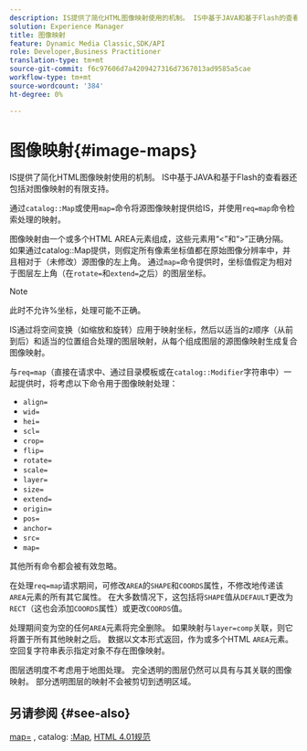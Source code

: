 ```yaml
---
description: IS提供了简化HTML图像映射使用的机制。 IS中基于JAVA和基于Flash的查看器还包括对图像映射的有限支持。
solution: Experience Manager
title: 图像映射
feature: Dynamic Media Classic,SDK/API
role: Developer,Business Practitioner
translation-type: tm+mt
source-git-commit: f6c97606d7a4209427316d7367013ad9585a5cae
workflow-type: tm+mt
source-wordcount: '384'
ht-degree: 0%

---
```



# 图像映射{#image-maps}

IS提供了简化HTML图像映射使用的机制。 IS中基于JAVA和基于Flash的查看器还包括对图像映射的有限支持。

通过`catalog::Map`或使用`map=`命令将源图像映射提供给IS，并使用`req=map`命令检索处理的映射。

图像映射由一个或多个HTML AREA元素组成，这些元素用“&lt;”和“>”正确分隔。 如果通过catalog::Map提供，则假定所有像素坐标值都在原始图像分辨率中，并且相对于（未修改）源图像的左上角。 通过`map=`命令提供时，坐标值假定为相对于图层左上角（在`rotate=`和`extend=`之后）的图层坐标。

>[!NOTE]
>
>此时不允许%坐标，处理可能不正确。

IS通过将空间变换（如缩放和旋转）应用于映射坐标，然后以适当的z顺序（从前到后）和适当的位置组合处理的图层映射，从每个组成图层的源图像映射生成复合图像映射。

与`req=map`（直接在请求中、通过目录模板或在`catalog::Modifier`字符串中）一起提供时，将考虑以下命令用于图像映射处理：

* `align=`
* `wid=`
* `hei=`
* `scl=`
* `crop=`
* `flip=`
* `rotate=`
* `scale=`
* `layer=`
* `size=`
* `extend=`
* `origin=`
* `pos=`
* `anchor=`
* `src=`
* `map=`

其他所有命令都会被有效忽略。

在处理`req=map`请求期间，可修改`AREA`的`SHAPE`和`COORDS`属性，不修改地传递该`AREA`元素的所有其它属性。 在大多数情况下，这包括将`SHAPE`值从`DEFAULT`更改为`RECT`（这也会添加`COORDS`属性）或更改`COORDS`值。

处理期间变为空的任何`AREA`元素将完全删除。 如果映射与`layer=comp`关联，则它将置于所有其他映射之后。 数据以文本形式返回，作为或多个HTML `AREA`元素。 空回复字符串表示指定对象不存在图像映射。

图层透明度不考虑用于地图处理。 完全透明的图层仍然可以具有与其关联的图像映射。 部分透明图层的映射不会被剪切到透明区域。

## 另请参阅 {#see-also}

[map=](../../../../../is-api/http-ref/image-serving-api-ref/c-http-protocol-reference/c-command-reference/r-map.md#reference-8f96545f196b4b7caa616e15c2363f06) , catalog: [:Map](/help/aem-is-ir-api/is-api/image-catalog/image-serving-api-ref/c-image-catalog-reference/c-image-svg-data-reference/c-image-data-reference/r-map-cat.md), [HTML 4.01规范](http://www.w3.org/TR/html401/)
